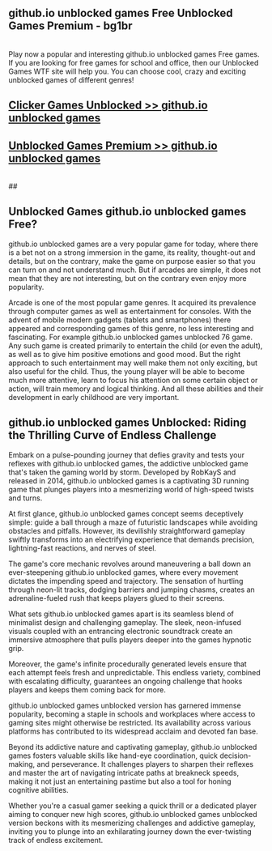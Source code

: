 ## github.io unblocked games Free Unblocked Games Premium - bg1br <br>
<br>
Play now a popular and interesting github.io unblocked games Free games. If you are looking for free games for school and office, then our Unblocked Games WTF site will help you. You can choose cool, crazy and exciting unblocked games of different genres!


##  [Clicker Games Unblocked >> github.io unblocked games](http://freeplayer.one?title=github.io_unblocked_games&ref=04)

##  [Unblocked Games Premium >> github.io unblocked games](http://freeplayer.one?title=github.io_unblocked_games&ref=04)
  <br>
  ##



## Unblocked Games github.io unblocked games Free?

github.io unblocked games are a very popular game for today, where there is a bet not on a strong immersion in the game, its reality, thought-out and details, but on the contrary, make the game on purpose easier so that you can turn on and not understand much. But if arcades are simple, it does not mean that they are not interesting, but on the contrary even enjoy more popularity.

Arcade is one of the most popular game genres. It acquired its prevalence through computer games as well as entertainment for consoles. With the advent of mobile modern gadgets (tablets and smartphones) there appeared and corresponding games of this genre, no less interesting and fascinating. For example github.io unblocked games unblocked 76 game. Any such game is created primarily to entertain the child (or even the adult), as well as to give him positive emotions and good mood. But the right approach to such entertainment may well make them not only exciting, but also useful for the child. Thus, the young player will be able to become much more attentive, learn to focus his attention on some certain object or action, will train memory and logical thinking. And all these abilities and their development in early childhood are very important.

##  github.io unblocked games Unblocked: Riding the Thrilling Curve of Endless Challenge

Embark on a pulse-pounding journey that defies gravity and tests your reflexes with github.io unblocked games, the addictive unblocked game that's taken the gaming world by storm. Developed by RobKayS and released in 2014, github.io unblocked games is a captivating 3D running game that plunges players into a mesmerizing world of high-speed twists and turns.

At first glance, github.io unblocked games concept seems deceptively simple: guide a ball through a maze of futuristic landscapes while avoiding obstacles and pitfalls. However, its devilishly straightforward gameplay swiftly transforms into an electrifying experience that demands precision, lightning-fast reactions, and nerves of steel.

The game's core mechanic revolves around maneuvering a ball down an ever-steepening github.io unblocked games, where every movement dictates the impending speed and trajectory. The sensation of hurtling through neon-lit tracks, dodging barriers and jumping chasms, creates an adrenaline-fueled rush that keeps players glued to their screens.

What sets github.io unblocked games apart is its seamless blend of minimalist design and challenging gameplay. The sleek, neon-infused visuals coupled with an entrancing electronic soundtrack create an immersive atmosphere that pulls players deeper into the games hypnotic grip.

Moreover, the game's infinite procedurally generated levels ensure that each attempt feels fresh and unpredictable. This endless variety, combined with escalating difficulty, guarantees an ongoing challenge that hooks players and keeps them coming back for more.

github.io unblocked games unblocked version has garnered immense popularity, becoming a staple in schools and workplaces where access to gaming sites might otherwise be restricted. Its availability across various platforms has contributed to its widespread acclaim and devoted fan base.

Beyond its addictive nature and captivating gameplay, github.io unblocked games fosters valuable skills like hand-eye coordination, quick decision-making, and perseverance. It challenges players to sharpen their reflexes and master the art of navigating intricate paths at breakneck speeds, making it not just an entertaining pastime but also a tool for honing cognitive abilities.

Whether you're a casual gamer seeking a quick thrill or a dedicated player aiming to conquer new high scores, github.io unblocked games unblocked version beckons with its mesmerizing challenges and addictive gameplay, inviting you to plunge into an exhilarating journey down the ever-twisting track of endless excitement.